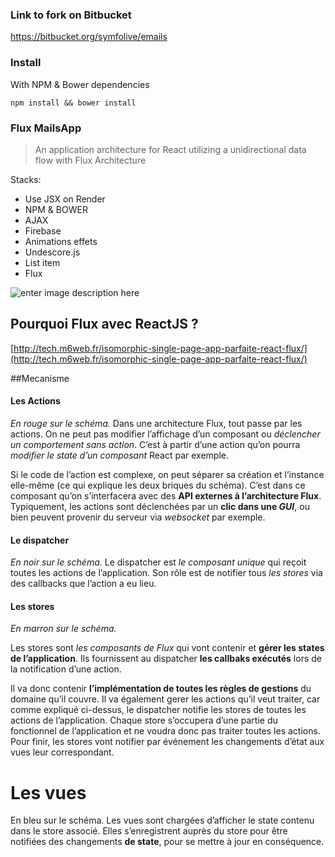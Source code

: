 ###  Link to fork on Bitbucket
https://bitbucket.org/symfolive/emails

### Install

With  NPM & Bower dependencies

    npm install && bower install

### Flux MailsApp

> An application architecture for React utilizing a unidirectional data flow with Flux Architecture

Stacks:


+ Use JSX on Render
+ NPM & BOWER
+ AJAX
+ Firebase
+ Animations effets
+ Undescore.js
+ List item
+ Flux


![enter image description here](http://blog.soat.fr/wp-content/uploads/2016/04/flux-diagram-white-background-768x383.png)


Pourquoi Flux avec ReactJS ?
----------------------------

[http://tech.m6web.fr/isomorphic-single-page-app-parfaite-react-flux/](http://tech.m6web.fr/isomorphic-single-page-app-parfaite-react-flux/)

##Mecanisme

#### Les Actions

*En rouge sur le schéma.*
Dans une architecture Flux, tout passe par les actions.
On ne peut pas modifier l’affichage d’un composant ou *déclencher un comportement sans action*.
C’est à partir d’une action qu’on pourra *modifier le state d’un composant* React par exemple.

Si le code de l’action est complexe, on peut séparer sa création et l’instance elle-même (ce qui explique les deux briques du schéma).
 C’est dans ce composant qu’on s’interfacera avec des **API externes à l’architecture Flux**.
 Typiquement, les actions sont déclenchées par un **clic dans une *GUI***, ou bien peuvent provenir du serveur via  *websocket* par exemple.

#### Le dispatcher

*En noir sur le schéma.*
Le dispatcher est *le composant unique* qui reçoit toutes les actions de l’application.
Son rôle est de notifier tous *les stores* via des callbacks que l’action a eu lieu.

#### Les stores

*En marron sur le schéma.*

Les stores sont *les composants de Flux* qui vont contenir et **gérer les states de l’application**.
Ils fournissent au dispatcher **les callbaks exécutés** lors de la notification d’une action.

Il va donc contenir **l’implémentation de toutes les règles de gestions** du domaine qu’il couvre. Il va également gerer les actions qu’il veut traiter, car comme expliqué ci-dessus, le dispatcher notifie les stores de toutes les actions de l’application.
Chaque store s’occupera d’une partie du fonctionnel de l’application et ne voudra donc pas traiter toutes les actions. Pour finir, les stores vont notifier par événement les changements d’état aux vues leur correspondant.

# Les vues

En bleu sur le schéma.
Les vues sont chargées d’afficher le state contenu dans le store associé.
Elles s’enregistrent auprès du store pour être notifiées des changements **de state**, pour se mettre à jour en conséquence.

